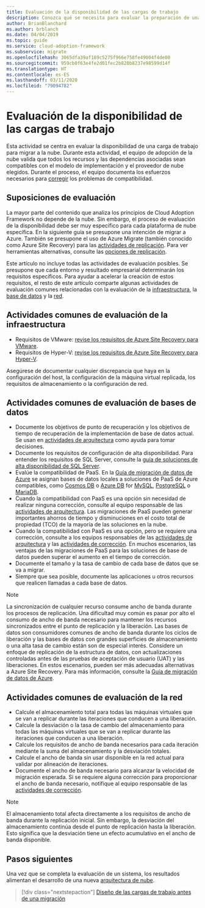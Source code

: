 ```yaml
---
title: Evaluación de la disponibilidad de las cargas de trabajo
description: Conozca qué se necesita para evaluar la preparación de una carga de trabajo para migrar a la nube. Aprenderá a validar todos los recursos y las dependencias asociadas.
author: BrianBlanchard
ms.author: brblanch
ms.date: 04/04/2019
ms.topic: guide
ms.service: cloud-adoption-framework
ms.subservice: migrate
ms.openlocfilehash: 3065dfa39af189c5275f966e758fe49004f4de00
ms.sourcegitcommit: 959cb0f63e4fe2d01fec2b820b8237e98599d14f
ms.translationtype: HT
ms.contentlocale: es-ES
ms.lasthandoff: 03/11/2020
ms.locfileid: "79094782"
---
```

# <a name="evaluate-workload-readiness"></a>Evaluación de la disponibilidad de las cargas de trabajo

Esta actividad se centra en evaluar la disponibilidad de una carga de trabajo para migrar a la nube. Durante esta actividad, el equipo de adopción de la nube valida que todos los recursos y las dependencias asociadas sean compatibles con el modelo de implementación y el proveedor de nube elegidos. Durante el proceso, el equipo documenta los esfuerzos necesarios para [corregir](../migrate/remediate.md) los problemas de compatibilidad.

## <a name="evaluation-assumptions"></a>Suposiciones de evaluación

La mayor parte del contenido que analiza los principios de Cloud Adoption Framework no depende de la nube. Sin embargo, el proceso de evaluación de la disponibilidad debe ser muy específico para cada plataforma de nube específica. En la siguiente guía se presupone una intención de migrar a Azure. También se presupone el uso de Azure Migrate (también conocido como Azure Site Recovery) para las [actividades de replicación](../migrate/replicate.md). Para ver herramientas alternativas, consulte las [opciones de replicación](../migrate/replicate-options.md).

Este artículo no incluye todas las actividades de evaluación posibles. Se presupone que cada entorno y resultado empresarial determinarán los requisitos específicos. Para ayudar a acelerar la creación de estos requisitos, el resto de este artículo comparte algunas actividades de evaluación comunes relacionadas con la evaluación de la [infraestructura](#common-infrastructure-evaluation-activities), la [base de datos](#common-database-evaluation-activities) y la [red](#common-network-evaluation-activities).

## <a name="common-infrastructure-evaluation-activities"></a>Actividades comunes de evaluación de la infraestructura

- Requisitos de VMware: [revise los requisitos de Azure Site Recovery para VMware](https://docs.microsoft.com/azure/site-recovery/vmware-physical-azure-support-matrix).
- Requisitos de Hyper-V: [revise los requisitos de Azure Site Recovery para Hyper-V](https://docs.microsoft.com/azure/site-recovery/hyper-v-azure-support-matrix).

Asegúrese de documentar cualquier discrepancia que haya en la configuración del host, la configuración de la máquina virtual replicada, los requisitos de almacenamiento o la configuración de red.

## <a name="common-database-evaluation-activities"></a>Actividades comunes de evaluación de bases de datos

- Documente los objetivos de punto de recuperación y los objetivos de tiempo de recuperación de la implementación de base de datos actual. Se usan en [actividades de arquitectura](./architect.md) como ayuda para tomar decisiones.
- Documente los requisitos de configuración de alta disponibilidad. Para entender los requisitos de SQL Server, consulte la [guía de soluciones de alta disponibilidad de SQL Server](https://docs.microsoft.com/sql/sql-server/failover-clusters/high-availability-solutions-sql-server).
- Evalúe la compatibilidad de PaaS. En la [Guía de migración de datos de Azure](https://datamigration.microsoft.com) se asignan bases de datos locales a soluciones de PaaS de Azure compatibles, como [Cosmos DB](https://docs.microsoft.com/azure/cosmos-db) o [Azure DB](https://docs.microsoft.com/azure/sql-database) for [MySQL](https://docs.microsoft.com/azure/mysql), [PostgreSQL](https://docs.microsoft.com/azure/postgresql) o [MariaDB](https://docs.microsoft.com/azure/mariadb).
- Cuando la compatibilidad con PaaS es una opción sin necesidad de realizar ninguna corrección, consulte al equipo responsable de las [actividades de arquitectura](./architect.md). Las migraciones de PaaS pueden generar importantes ahorros de tiempo y disminuciones en el costo total de propiedad (TCO) de la mayoría de las soluciones en la nube.
- Cuando la compatibilidad con PaaS es una opción, pero se requiere una corrección, consulte a los equipos responsables de las [actividades de arquitectura](./architect.md) y las [actividades de corrección](../migrate/remediate.md). En muchos escenarios, las ventajas de las migraciones de PaaS para las soluciones de base de datos pueden superar el aumento en el tiempo de corrección.
- Documente el tamaño y la tasa de cambio de cada base de datos que se va a migrar.
- Siempre que sea posible, documente las aplicaciones u otros recursos que realicen llamadas a cada base de datos.

> [!NOTE]
> La sincronización de cualquier recurso consume ancho de banda durante los procesos de replicación. Una dificultad muy común es pasar por alto el consumo de ancho de banda necesario para mantener los recursos sincronizados entre el punto de replicación y la liberación. Las bases de datos son consumidores comunes de ancho de banda durante los ciclos de liberación y las bases de datos con grandes superficies de almacenamiento o una alta tasa de cambio están son de especial interés. Considere un enfoque de replicación de la estructura de datos, con actualizaciones controladas antes de las pruebas de aceptación de usuario (UAT) y las liberaciones. En estos escenarios, pueden ser más adecuadas alternativas a Azure Site Recovery. Para más información, consulte la [Guía de migración de datos de Azure](https://datamigration.microsoft.com).

## <a name="common-network-evaluation-activities"></a>Actividades comunes de evaluación de la red

- Calcule el almacenamiento total para todas las máquinas virtuales que se van a replicar durante las iteraciones que conducen a una liberación.
- Calcule la desviación o la tasa de cambio del almacenamiento para todas las máquinas virtuales que se van a replicar durante las iteraciones que conducen a una liberación.
- Calcule los requisitos de ancho de banda necesarios para cada iteración mediante la suma del almacenamiento y la desviación totales.
- Calcule el ancho de banda sin usar disponible en la red actual para validar por alineación de iteraciones.
- Documente el ancho de banda necesario para alcanzar la velocidad de migración esperada. Si se requiere alguna corrección para proporcionar el ancho de banda necesario, notifique al equipo responsable de las [actividades de corrección](../migrate/remediate.md).

> [!NOTE]
> El almacenamiento total afecta directamente a los requisitos de ancho de banda durante la replicación inicial. Sin embargo, la desviación del almacenamiento continúa desde el punto de replicación hasta la liberación. Esto significa que la desviación tiene un efecto acumulativo en el ancho de banda disponible.

## <a name="next-steps"></a>Pasos siguientes

Una vez que se completa la evaluación de un sistema, los resultados alimentan el desarrollo de una nueva [arquitectura de nube](./architect.md).

> [!div class="nextstepaction"]
> [Diseño de las cargas de trabajo antes de una migración](./architect.md)
